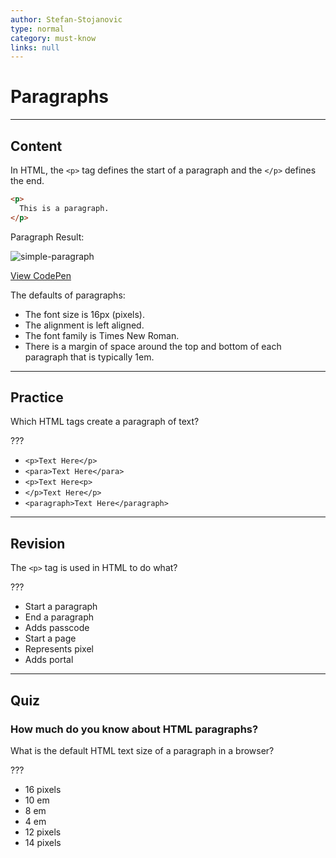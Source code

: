 ```yaml
---
author: Stefan-Stojanovic
type: normal
category: must-know
links: null
---
```


# Paragraphs


---

## Content

In HTML, the `<p>` tag defines the start of a paragraph and the `</p>` defines the end.

```html
<p>
  This is a paragraph.
</p>
```

Paragraph Result:

![simple-paragraph](https://img.enkipro.com/fc89aeacc3f0f0509c4fc06684f30a05.png)

[View CodePen](https://codepen.io/enkidevs/pen/gjMMdo)

The defaults of paragraphs:

* The font size is 16px (pixels).
* The alignment is left aligned.
* The font family is Times New Roman.
* There is a margin of space around the top and bottom of each paragraph that is typically 1em.


---

## Practice

Which HTML tags create a paragraph of text?

???

* `<p>Text Here</p>`
* `<para>Text Here</para>`
* `<p>Text Here<p>`
* `</p>Text Here</p>`
* `<paragraph>Text Here</paragraph>`


---

## Revision

The `<p>` tag is used in HTML to do what?

???

* Start a paragraph
* End a paragraph
* Adds passcode
* Start a page
* Represents pixel
* Adds portal


---

## Quiz

### How much do you know about HTML paragraphs?


What is the default HTML text size of a paragraph in a browser?

???

* 16 pixels
* 10 em
* 8 em
* 4 em
* 12 pixels
* 14 pixels
